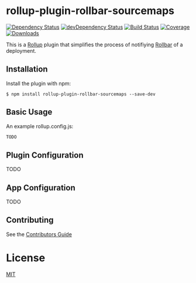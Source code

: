 rollup-plugin-rollbar-sourcemaps
========================
[![Dependency Status](https://img.shields.io/david/rw251/rollup-plugin-rollbar-sourcemaps.svg?style=flat-square)](https://david-dm.org/rw251/rollup-plugin-rollbar-sourcemaps)
[![devDependency Status](https://img.shields.io/david/dev/rw251/rollup-plugin-rollbar-sourcemaps.svg?maxAge=2592000?style=flat-square)](https://david-dm.org/rw251/rollup-plugin-rollbar-sourcemaps#info=devDependencies)
[![Build Status](https://img.shields.io/travis/rw251/rollup-plugin-rollbar-sourcemaps.svg?style=flat-square)](https://travis-ci.org/rw251/rollup-plugin-rollbar-sourcemaps)
[![Coverage](https://img.shields.io/codecov/c/github/rw251/rollup-plugin-rollbar-sourcemaps/master.svg?style=flat-square)](https://codecov.io/gh/rw251/rollup-plugin-rollbar-sourcemaps)
[![Downloads](https://img.shields.io/npm/dm/rollup-plugin-rollbar-sourcemaps.svg?style=flat-square)](https://www.npmjs.com/package/rollup-plugin-rollbar-sourcemaps)

This is a [Rollup](https://rollupjs.org/) plugin that simplifies the process of notifiying [Rollbar](https://rollbar.com) of a deployment.

## Installation
Install the plugin with npm:
```shell
$ npm install rollup-plugin-rollbar-sourcemaps --save-dev
```

## Basic Usage
An example rollup.config.js:
```javascript
TODO
```

## Plugin Configuration
TODO

## App Configuration
TODO

## Contributing
See the [Contributors Guide](/CONTRIBUTING.md)

# License
[MIT](/LICENSE.md)
